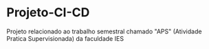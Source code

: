 # Projeto-CI-CD
Projeto relacionado ao trabalho semestral chamado "APS" (Atividade Pratica Supervisionada) da faculdade IES
